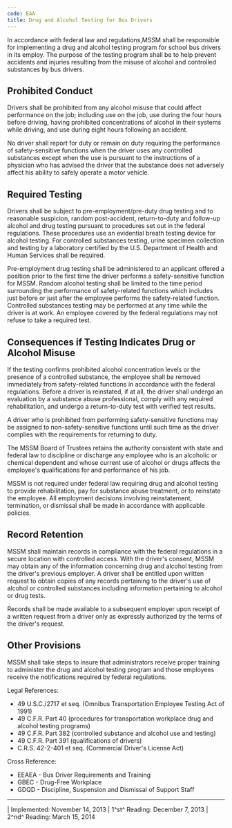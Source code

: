 ```yaml
---
code: EAA
title: Drug and Alcohol Testing for Bus Drivers
---
```


In accordance with federal law and regulations,MSSM shall be responsible
for implementing a drug and alcohol testing program for school bus
drivers in its employ. The purpose of the testing program shall be to
help prevent accidents and injuries resulting from the misuse of alcohol
and controlled substances by bus drivers.

## Prohibited Conduct

Drivers shall be prohibited from any alcohol misuse that could affect
performance on the job; including use on the job, use during the four
hours before driving, having prohibited concentrations of alcohol in
their systems while driving, and use during eight hours following an
accident.

No driver shall report for duty or remain on duty requiring the
performance of safety-sensitive functions when the driver uses any
controlled substances except when the use is pursuant to the
instructions of a physician who has advised the driver that the
substance does not adversely affect his ability to safely operate a
motor vehicle.

## Required Testing

Drivers shall be subject to pre-employment/pre-duty drug testing and to
reasonable suspicion, random post-accident, return-to-duty and follow-up
alcohol and drug testing pursuant to procedures set out in the federal
regulations. These procedures use an evidential breath testing device
for alcohol testing. For controlled substances testing, urine specimen
collection and testing by a laboratory certified by the U.S. Department
of Health and Human Services shall be required.

Pre-employment drug testing shall be administered to an applicant
offered a position prior to the first time the driver performs a
safety-sensitive function for MSSM. Random alcohol testing shall be
limited to the time period surrounding the performance of safety-related
functions which includes just before or just after the employee performs
the safety-related function. Controlled substances testing may be
performed at any time while the driver is at work. An employee covered
by the federal regulations may not refuse to take a required test.

## Consequences if Testing Indicates Drug or Alcohol Misuse

If the testing confirms prohibited alcohol concentration levels or the
presence of a controlled substance, the employee shall be removed
immediately from safety-related functions in accordance with the federal
regulations. Before a driver is reinstated, if at all, the driver shall
undergo an evaluation by a substance abuse professional, comply with any
required rehabilitation, and undergo a return-to-duty test with verified
test results.

A driver who is prohibited from performing safety-sensitive functions
may be assigned to non-safety-sensitive functions until such time as the
driver complies with the requirements for returning to duty.

The MSSM Board of Trustees retains the authority consistent with state
and federal law to discipline or discharge any employee who is an
alcoholic or chemical dependent and whose current use of alcohol or
drugs affects the employee's qualifications for and performance of his
job.

MSSM is not required under federal law requiring drug and alcohol
testing to provide rehabilitation, pay for substance abuse treatment, or
to reinstate the employee. All employment decisions involving
reinstatement, termination, or dismissal shall be made in accordance
with applicable policies.

## Record Retention

MSSM shall maintain records in compliance with the federal regulations
in a secure location with controlled access. With the driver's consent,
MSSM may obtain any of the information concerning drug and alcohol
testing from the driver's previous employer. A driver shall be entitled
upon written request to obtain copies of any records pertaining to the
driver's use of alcohol or controlled substances including information
pertaining to alcohol or drug tests.

Records shall be made available to a subsequent employer upon receipt of
a written request from a driver only as expressly authorized by the
terms of the driver's request.

## Other Provisions

MSSM shall take steps to insure that administrators receive proper
training to administer the drug and alcohol testing program and those
employees receive the notifications required by federal regulations.

Legal References:

-   49 U.S.C./2717 et seq. (Omnibus Transportation Employee Testing Act
    of 1991)
-   49 C.F.R. Part 40 (procedures for transportation workplace drug and
    alcohol testing programs)
-   49 C.F.R. Part 382 (controlled substance and alcohol use and
    testing)
-   49 C.F.R. Part 391 (qualifications of drivers)
-   C.R.S. 42-2-401 et seq. (Commercial Driver's License Act)

Cross Reference:

-   EEAEA - Bus Driver Requirements and Training
-   GBEC - Drug-Free Workplace
-   GDQD - Discipline, Suspension and Dismissal of Support Staff

------------------------------------------------------------------------

| Implemented: November 14, 2013
| 1^st^ Reading: December 7, 2013
| 2^nd^ Reading: March 15, 2014
